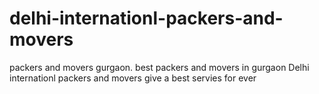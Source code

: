 # delhi-internationl-packers-and-movers
packers and movers gurgaon. best packers and movers in gurgaon Delhi internationl packers and movers give a best servies for ever
